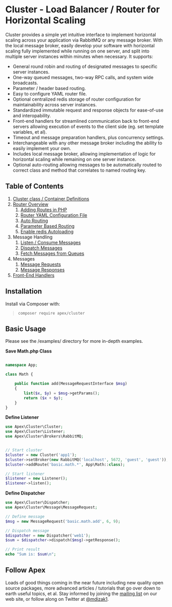 
# Cluster - Load Balancer / Router for Horizontal Scaling

Cluster provides a simple yet intuitive interface to implement horizontal scaling across your application via RabbitMQ or any message broker.  With the local message broker, easily develop your software with horizontal scaling fully implemented while running on one server, and split into multiple server instances within minutes when necessary.  It supports:

* General round robin and routing of designated messages to specific server instances.
* One-way queued messages, two-way RPC calls, and system wide broadcasts.
* Parameter / header based routing.
* Easy to configure YAML router file.
* Optional centralized redis storage of router configuration for maintainability across server instances.
* Standardized immutable request and response objects for ease-of-use and interopability.
* Front-end handlers for streamlined communication back to front-end servers allowing execution of events to the client side (eg. set template variables, et al).
* Timeout and message preparation handlers, plus concurrency settings.
* Interchangeable with any other message broker including the ability to easily implement your own.
* Includes local message broker, allowing implementation of logic for horizontal scaling while remaining on one server instance.
* Optional auto-routing allowing messages to be automatically routed to correct class and method that correlates to named routing key.

## Table of Contents

1. [Cluster class / Container Definitions](cluster.md)
2. [Router Overview](router.md)
    1. [Adding Routes in PHP](router_php.md)
    2. [Router YAML Configuration File](router_yaml.md)
    3. [Auto Routing](router_auto.md)
    4. [Parameter Based Routing](router_params.md)
    5. [Enable redis Autoloading](redis.md)
3. Message Handling
    1. [Listen / Consume Messages](listen.md)
    2. [Dispatch Messages](dispatch.md)
    3. [Fetch Messages from Queues](fetch.md)
4. Messages
    1. [Message Requests](message_requests.md)
    2. [Message Responses](message_responses.md)
5. [Front-End Handlers](fe_handlers.md)

## Installation

Install via Composer with:
> `composer require apex/cluster`


## Basic Usage

Please see the /examples/ directory for more in-depth examples.

**Save Math.php Class**
~~~php

namespace App;

class Math {

    public function add(MessageRequestInterface $msg)
    {
        list($x, $y) = $msg->getParams();
        return ($x + $y);
    }
}
~~~


**Define Listener**
~~~php
use Apex\Cluster\Cluster;
use Apex\Cluster\Listener;
use Apex\Cluster\Brokers\RabbitMQ;


// Start cluster
$cluster = new Cluster('app1');
$cluster->setBroker(new RabbitMQ('localhost', 5672, 'guest', 'guest'));
$cluster->addRoute('basic.math.*', App\Math::class);

// Start listener
$listener = new Listener();
$listener->listen();
~~~

**Define Dispatcher**
~~~php
use Apex\Cluster\Dispatcher;
use Apex\Cluster\Message\MessageRequest;

// Define message
$msg = new MessageRequest('basic.math.add', 6, 9);

// Dispatch message
$dispatcher = new Dispatcher('web1');
$sum = $dispatcher->dispatch($msg)->getResponse();

// Print result
echo "Sum is: $sum\n";
~~~


## Follow Apex

Loads of good things coming in the near future including new quality open source packages, more advanced articles / tutorials that go over down to earth useful topics, et al.  Stay informed by joining the <a href="https://apexpl.io/">mailing list</a> on our web site, or follow along on Twitter at <a href="https://twitter.com/mdizak1">@mdizak1</a>.



